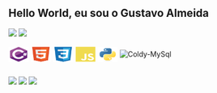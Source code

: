## Hello World, eu sou o Gustavo Almeida
<div>

  <img height="180em" src="https://github-readme-stats.vercel.app/api?username=GustavoAlmeida6231&show_icons=true&theme=tokyonight&include_all_commits=true&count_private=true">
  <img height="180em" src="https://github-readme-stats.vercel.app/api/top-langs/?username=GustavoAlmeida6231&layout=compact&langs_count=7&theme=tokyonight">
  
</div>
<div style="display: inline_block"><br>
  <img align="center" alt="Coldy-Csharp" height="30" width="40" src="https://raw.githubusercontent.com/devicons/devicon/master/icons/csharp/csharp-original.svg">
  <img align="center" alt="Coldy-HTML" height="30" width="40" src="https://raw.githubusercontent.com/devicons/devicon/master/icons/html5/html5-original.svg">
  <img align="center" alt="Coldy-CSS" height="30" width="40" src="https://raw.githubusercontent.com/devicons/devicon/master/icons/css3/css3-original.svg">
  <img align="center" alt="Coldy-Js" height="30" width="40" src="https://raw.githubusercontent.com/devicons/devicon/master/icons/javascript/javascript-plain.svg">
  <img align="center" alt="Coldy-Python" height="30" width="40" src="https://raw.githubusercontent.com/devicons/devicon/master/icons/python/python-original.svg">
  <img align="center" alt="Coldy-MySql" height="40" width="40" src="https://cdn.jsdelivr.net/gh/devicons/devicon/icons/mysql/mysql-original-wordmark.svg">
</div>
  
  ##
 
<div > 
  <a href="https://www.instagram.com/gustavo_almeid6231" target="_blank"><img src="https://cdn.icon-icons.com/icons2/836/PNG/512/Instagram_icon-icons.com_66804.png" target="_blank" width="27"></a>
  <a href = "mailto:gustavoalmeida6231@gmail.com"><img src="https://cdn.icon-icons.com/icons2/2631/PNG/512/gmail_new_logo_icon_159149.png" target="_blank" width="27"></a>
  <a href="" target="_blank"><img src="https://cdn.icon-icons.com/icons2/805/PNG/512/linkedin_icon-icons.com_65929.png" target="_blank" width="27"></a> 
</div>

